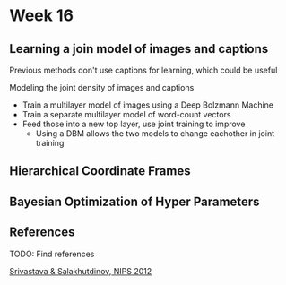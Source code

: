 Week 16
=======

Learning a join model of images and captions
--------------------------------------------

Previous methods don't use captions for learning, which could be useful

Modeling the joint density of images and captions
- Train a multilayer model of images using a Deep Bolzmann Machine
- Train a separate multilayer model of word-count vectors
- Feed those into a new top layer, use joint training to improve
  - Using a DBM allows the two models to change eachother in joint training

Hierarchical Coordinate Frames
------------------------------

Bayesian Optimization of Hyper Parameters
-----------------------------------------

References
----------

TODO: Find references

[Srivastava & Salakhutdinov, NIPS 2012]()
